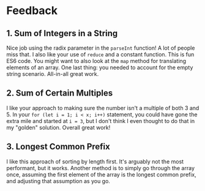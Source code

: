 # Feedback

## 1. Sum of Integers in a String

Nice job using the radix parameter in the `parseInt` function! A lot of people
miss that. I also like your use of `reduce` and a constant function. This is
fun ES6 code. You might want to also look at the `map` method for translating
elements of an array. One last thing: you needed to account for the empty
string scenario. All-in-all great work.

## 2. Sum of Certain Multiples

I like your approach to making sure the number isn't a multiple of both 3 and
5. In your `for (let i = 1; i < x; i++)` statement, you could have gone the
extra mile and started at `i = 3`, but I don't think I even thought to do that
in my "golden" solution. Overall great work!

## 3. Longest Common Prefix

I like this approach of sorting by length first. It's arguably not the most
performant, but it works. Another method is to simply go through the array
once, assuming the first element of the array is the longest common prefix,
and adjusting that assumption as you go.
